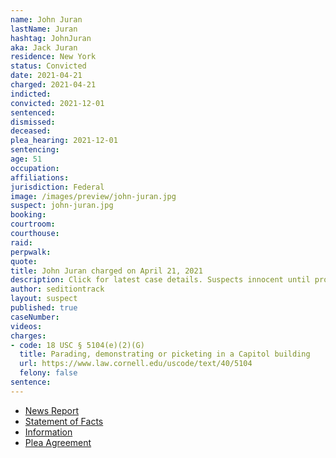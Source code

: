 ```yaml
---
name: John Juran
lastName: Juran
hashtag: JohnJuran
aka: Jack Juran
residence: New York
status: Convicted
date: 2021-04-21
charged: 2021-04-21
indicted:
convicted: 2021-12-01
sentenced:
dismissed:
deceased:
plea_hearing: 2021-12-01
sentencing:
age: 51
occupation:
affiliations:
jurisdiction: Federal
image: /images/preview/john-juran.jpg
suspect: john-juran.jpg
booking:
courtroom:
courthouse:
raid:
perpwalk:
quote:
title: John Juran charged on April 21, 2021
description: Click for latest case details. Suspects innocent until proven guilty.
author: seditiontrack
layout: suspect
published: true
caseNumber:
videos:
charges:
- code: 18 USC § 5104(e)(2)(G)
  title: Parading, demonstrating or picketing in a Capitol building
  url: https://www.law.cornell.edu/uscode/text/40/5104
  felony: false
sentence:
---
```

- [News Report](https://lawandcrime.com/u-s-capitol-siege/feds-arrest-new-york-man-seen-wearing-trump-2020-cowboy-hat-during-u-s-capitol-breach/)
- [Statement of Facts](https://www.justice.gov/usao-dc/case-multi-defendant/file/1452921/download)
- [Information](https://www.justice.gov/usao-dc/case-multi-defendant/file/1410416/download)
- [Plea Agreement](https://www.justice.gov/usao-dc/case-multi-defendant/file/1452916/download)

